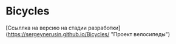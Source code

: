# Bicycles
[Ссыллка на версию на стадии разработки] (https://sergeynerusin.github.io/Bicycles/ "Проект велосипеды")
